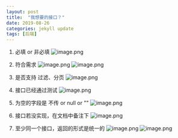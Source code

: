 ```yaml
---
layout: post
title:  "我想要的接口？"
date: 2019-08-26
categories: jekyll update
tags: [后端]
---
```


1. 必填 or 非必填
![image.png]({{site.baseurl}}/assets/2019-08-26/1.png)

2. 符合需求
![image.png]({{site.baseurl}}/assets/2019-08-26/2.png)
![image.png]({{site.baseurl}}/assets/2019-08-26/3.png)

3. 是否支持 过滤、分页
![image.png]({{site.baseurl}}/assets/2019-08-26/4.png)

4. 接口已经通过测试
![image.png]({{site.baseurl}}/assets/2019-08-26/5.png)

5. 为空的字段是 不传 or null or ""
![image.png]({{site.baseurl}}/assets/2019-08-26/6.png)

6. 接口若没实现，在文档中备注下
![image.png]({{site.baseurl}}/assets/2019-08-26/7.png)

7. 至少同一个接口，返回的形式是统一的
![image.png]({{site.baseurl}}/assets/2019-08-26/8.png)
![image.png]({{site.baseurl}}/assets/2019-08-26/9.png)


